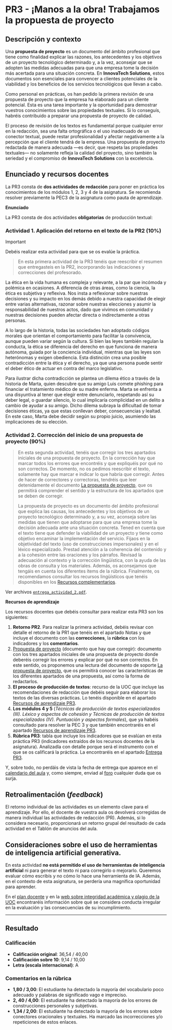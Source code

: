 # PR3 - ¡Manos a la obra! Trabajamos la propuesta de proyecto

## Descripción y contexto

Una **propuesta de proyecto** es un documento del ámbito profesional que tiene como finalidad explicar las razones, los antecedentes y los objetivos de un proyecto tecnológico determinado y, a la vez, aconsejar que se adopten las medidas adecuadas para que una empresa tome la decisión más acertada para una situación concreta. En **InnovaTech Solutions**, estos documentos son esenciales para convencer a clientes potenciales de la viabilidad y los beneficios de los servicios tecnológicos que llevan a cabo.

Como personal en prácticas, os han pedido la primera revisión de una propuesta de proyecto que la empresa ha elaborado para un cliente potencial. Esta es una tarea importante y la oportunidad para demostrar vuestros conocimientos sobre las propiedades textuales. Si lo conseguís, habréis contribuido a preparar una propuesta de proyecto de calidad.

El proceso de revisión de los textos es fundamental porque cualquier error en la redacción, sea una falta ortográfica o el uso inadecuado de un conector textual, puede restar profesionalidad y afectar negativamente a la percepción que el cliente tendrá de la empresa. Una propuesta de proyecto redactada de manera adecuada —es decir, que respeta las propiedades textuales— no solamente refleja la calidad del proyecto, sino también la seriedad y el compromiso de **InnovaTech Solutions** con la excelencia.

## Enunciado y recursos docentes

La PR3 consta de **dos actividades de redacción** para poner en práctica los conocimientos de los módulos 1, 2, 3 y 4 de la asignatura. Se recomienda resolver previamente la PEC3 de la asignatura como pauta de aprendizaje.

**Enunciado**

La PR3 consta de dos actividades **obligatorias** de producción textual:

### Actividad 1. Aplicación del retorno en el texto de la PR2 (10%)

>[!IMPORTANT]
>Debéis realizar esta actividad para que se os evalúe la práctica.

>En esta primera actividad de la PR3 tenéis que reescribir el resumen que entregasteis en la PR2, incorporando las indicaciones y correcciones del profesorado.

La ética en la vida humana es compleja y relevante, a la par que incómoda y polémica en ocasiones. A diferencia de otras áreas, como la ciencia, la ética es subjetiva y reflexiva. Nos insta a reflexionar sobre nuestras decisiones y su impacto en los demás debido a nuestra capacidad de elegir entre varias alternativas, razonar sobre nuestras elecciones y asumir la responsabilidad de nuestros actos, dado que vivimos en comunidad y nuestras decisiones pueden afectar directa o indirectamente a otras personas.

A lo largo de la historia, todas las sociedades han adoptado códigos morales que orientan el comportamiento para facilitar la convivencia, aunque pueden variar según la cultura. Si bien las leyes también regulan la conducta, la ética se diferencia del derecho en que funciona de manera autónoma, guiada por la conciencia individual, mientras que las leyes son heterónomas y exigen obediencia. Esta distinción crea una posible contradicción entre la ética y el derecho, ya que una persona puede sentir el deber ético de actuar en contra del marco legislativo.

Para ilustrar dicha contradicción se plantea un dilema ético a través de la historia de Marta, quien descubre que su amigo Luis comete phishing para financiar el tratamiento médico de su madre enferma. Marta se enfrenta a una disyuntiva al tener que elegir entre denunciarlo, respetando así su deber legal, o guardar silencio, lo cual implicaría complicidad en un delito a cambio de ayudar a su amigo. Dicho dilema subraya la dificultad de tomar decisiones éticas, ya que estas conllevan deber, consecuencias y lealtad. En este caso, Marta debe decidir según su propio juicio, asumiendo las implicaciones de su elección.

### Actividad 2. Corrección del inicio de una propuesta de proyecto (90%)

>En esta segunda actividad, tenéis que corregir los tres apartados iniciales de una propuesta de proyecto. En la corrección hay que marcar todos los errores que encontréis y que expliquéis por qué no son correctos. De momento, no os pedimos reescribir el texto, solamente hay que marcar e indicar lo que habría que corregir. Antes de hacer de correctores y correctoras, tendréis que leer detenidamente el documento [La propuesta de proyecto](https://multimedia.recursos.uoc.edu/proposta-de-projecte/es/), que os permitirá comprender el sentido y la estructura de los apartados que se deben de corregir.
>
>La propuesta de proyecto es un documento del ámbito profesional que explica las causas, los antecedentes y los objetivos de un proyecto tecnológico determinado y, a su vez, aconseja sobre las medidas que tienen que adoptarse para que una empresa tome la decisión adecuada ante una situación concreta. Tened en cuenta que el texto tiene que defender la viabilidad de un proyecto y tiene como objetivo encaminar la implementación del servicio. Fijaos en la objetividad del texto (uso de construcciones impersonales) y en el léxico especializado. Prestad atención a la coherencia del contenido y a la cohesión entre las oraciones y los párrafos. Revisad la adecuación al contexto y la corrección lingüística, con la ayuda de las obras de consulta y los materiales. Además, os aconsejamos que tengáis en cuenta los diferentes ítems de la rúbrica. Finalmente, os recomendamos consultar los recursos lingüísticos que tenéis disponibles en los [Recursos complementarios](https://aula.uoc.edu/courses/46292/pages/recursos-complementarios).

Ver archivos [`entrega_actividad_2.pdf`](entrega_actividad_2.pdf).

**Recursos de aprendizaje**

Los recursos docentes que debéis consultar para realizar esta PR3 son los siguientes:

1. **Retorno PR2**. Para realizar la primera actividad, debéis revisar con detalle el retorno de la PR1 que tenéis en el apartado Notas y que incluye el documento con las **correcciones**, la **rúbrica** con los indicadores y los **comentarios**.
2. [Propuesta de proyecto](https://drive.google.com/file/d/1lAuZGxNv6Lvh5bmvGn-wjLy2aSMMZ5Fr/view?usp=sharing) (documento que hay que corregir): documento con los tres apartados iniciales de una propuesta de proyecto donde deberéis corregir los errores y explicar por qué no son correctos. En este sentido, os proponemos una lectura del documento de soporte [La propuesta de proyecto](https://multimedia.recursos.uoc.edu/proposta-de-projecte/es/), que os permitirá conocer las características de los diferentes apartados de una propuesta, así como la forma de redactarlos.
3. **El proceso de producción de textos**: recurso de la UOC que incluye las recomendaciones de redacción que debéis seguir para elaborar los textos de las diversas prácticas. Lo tenéis disponible en el apartado [Recursos de aprendizaje PR3](https://aula.uoc.edu/courses/46292/pages/recursos-de-aprendizaje-pr3).
4. **Los módulos 4 y 5** (_Técnicas de producción de textos especializados (III). Léxico y aspectos de cohesión y Técnicas de producción de textos especializados (IV). Puntuación y aspectos formales_), que ya habéis consultado para resolver la PEC 3 y que también encontraréis en el apartado [Recursos de aprendizaje PR3](https://aula.uoc.edu/courses/46292/pages/recursos-de-aprendizaje-pr3).
5. **Rúbrica PR3**: tabla que incluye los indicadores que se evalúan en esta práctica PR3 (indicadores extraídos de los recursos docentes de la asignatura). Analizadla con detalle porque será el instrumento con el que se os calificará la práctica. La encontraréis en el apartado [Entrega PR3](https://aula.uoc.edu/courses/46292/assignments/480485).

Y, sobre todo, no perdáis de vista la fecha de entrega que aparece en el [calendario del aula](https://aula.uoc.edu/courses/46292/pages/calendario) y, como siempre, enviad al [foro](https://aula.uoc.edu/courses/46292/discussion_topics/732589) cualquier duda que os surja.

## Retroalimentación (_feedback_)

El retorno individual de las actividades es un elemento clave para el aprendizaje. Por ello,  el docente de vuestra aula os devolverá corregidas de manera individual las actividades de redacción (PR). Además, si lo considera necesario, proporcionará un retorno grupal del resultado de cada actividad en el Tablón de anuncios del aula.

## Consideraciones sobre el uso de herramientas de inteligencia artificial generativa.

En esta actividad **no está permitido el uso de herramientas de inteligencia artificial** ni para generar el texto ni para corregirlo o mejorarlo. Queremos evaluar cómo escribís y no cómo lo hace una herramienta de IA. Además, en el contexto de esta asignatura, se perdería una magnífica oportunidad para aprender.

En el [plan docente](https://aula.uoc.edu/courses/46292/external_tools/8881) y en la [web sobre integridad académica y plagio de la UOC](https://campus.uoc.edu/estudiant/microsites/plagi/es/index.html) encontraréis información sobre qué se considera conducta irregular en la evaluación y las consecuencias de su incumplimiento.

---

## Resultado

### Calificación

- **Calificación original**: 36,54 / 40,00
- **Calificación sobre 10**: 9,14 / 10,00
- **Letra (escala internacional)**: A

### Comentarios en la rúbrica

- **1,80 / 3,00**: El estudiante ha detectado la mayoría del vocabulario poco adecuado y palabras de significado vago e impreciso.
- **2, 40 / 4,00**: El estudiante ha detectado la mayoría de los errores de construcciones personales y subjetivas.
- **1,34 / 2,00**: El estudiante ha detectado la mayoría de los errores sobre conectores oracionales y textuales. Ha marcado las incorrecciones y/o repeticiones de estos enlaces.
